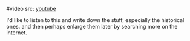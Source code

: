 #video 
src: [youtube](https://www.youtube.com/watch?v=79B4tOUhArw)

I'd like to listen to this and write down the stuff, especially the historical ones. and then perhaps enlarge them later by searching more on the internet.
